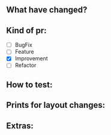 <!-- [
    Title template
    [JIRA-XXX](Added|Changed|Deprecated|Removed|Fixed|Security) - Changelog description of this changes

    The title will be used as the entry in the changelog for this changes. Please take time to write this the best way you can. To write better changelog messages, refer to https://keepachangelog.com/en/1.0.0/

    Added: for new features.
    Changed: for changes in existing functionality.
    Deprecated: for soon-to-be removed features.
    Removed: for now removed features.
    Fixed: for any bug fixes.
    Security: in case of vulnerabilities.
] -->

## What have changed?


## Kind of pr:

- [ ] BugFix 
- [ ] Feature
- [x] Improvement
- [ ] Refactor

## How to test:


## Prints for layout changes:


## Extras:
